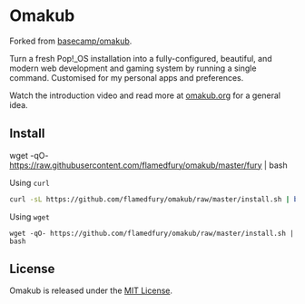 # Omakub

Forked from [basecamp/omakub](https://github.com/basecamp/omakub/).

Turn a fresh Pop!_OS installation into a fully-configured, beautiful, and modern web development and gaming system by running a single command. Customised for my personal apps and preferences. 

Watch the introduction video and read more at [omakub.org](https://omakub.org) for a general idea.

## Install

wget -qO- https://raw.githubusercontent.com/flamedfury/omakub/master/fury | bash

Using `curl`
```bash
curl -sL https://github.com/flamedfury/omakub/raw/master/install.sh | bash
```

Using `wget`
```
wget -qO- https://github.com/flamedfury/omakub/raw/master/install.sh | bash
```
## License

Omakub is released under the [MIT License](https://opensource.org/licenses/MIT).
